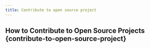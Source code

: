 ```yaml
---
title: Contribute to open source project
---
```

## How to Contribute to Open Source Projects {contribute-to-open-source-project}